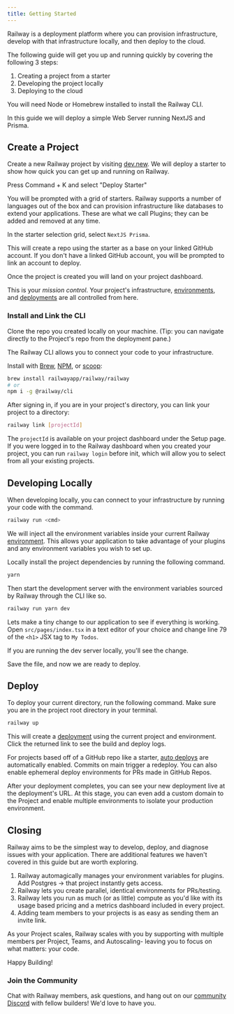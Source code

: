 ```yaml
---
title: Getting Started
---
```


Railway is a deployment platform where you can provision infrastructure,
develop with that infrastructure locally, and then deploy to the cloud.

The following guide will get you up and running quickly by covering the following
3 steps:

1. Creating a project from a starter
2. Developing the project locally
3. Deploying to the cloud

You will need Node or Homebrew installed to install the Railway CLI.

In this guide we will deploy a simple Web Server running NextJS and Prisma.

## Create a Project

Create a new Railway project by visiting [dev.new](https://dev.new). We will deploy a starter to show how quick you can get up and running on Railway.

Press Command + K and select "Deploy Starter"

You will be prompted with a grid of starters. Railway supports a number of languages out of the box and can provision infrastructure like databases to extend your applications. These are what we call Plugins; they can be added and removed at any time.

In the starter selection grid, select `NextJS Prisma`.

This will create a repo using the starter as a base on your linked GitHub account. If you don't have a linked GitHub account, you will be prompted to link an account to deploy.

Once the project is created you will land on your project dashboard.

This is your _mission control_. Your project's infrastructure, [environments](develop/environments), and [deployments](deploy/railway-up) are all
controlled from here.

### Install and Link the CLI

Clone the repo you created locally on your machine.
(Tip: you can navigate directly to the Project's repo from the deployment pane.)

The Railway CLI allows you to connect your code to your infrastructure.

Install with [Brew](https://brew.sh), [NPM](https://www.npmjs.com/package/@railway/cli), or [scoop](develop/cli#install):

```bash
brew install railwayapp/railway/railway
# or
npm i -g @railway/cli
```

After signing in, if you are in your project's directory, you can link your project to a directory:

```bash
railway link [projectId]
```

The `projectId` is available on your project dashboard under the Setup page. If you were logged in to
the Railway dashboard when you created your project, you can run `railway login`
before init, which will allow you to select from all your existing projects.

## Developing Locally

When developing locally, you can connect to your infrastructure by running your code with the command.

```bash
railway run <cmd>
```

We will inject all the environment variables inside your current Railway
[environment](develop/environments). This allows your application to take advantage of your plugins and any environment variables you wish to set up.

Locally install the project dependencies by running the following command.

```bash
yarn
```

Then start the development server with the environment variables sourced by Railway through the CLI like so.

```bash
railway run yarn dev
```

Lets make a tiny change to our application to see if everything is working.
Open `src/pages/index.tsx` in a text editor of your choice and change line 79 of the `<h1>` JSX tag to `My Todos`.

If you are running the dev server locally, you'll see the change.

Save the file, and now we are ready to deploy.

## Deploy

To deploy your current directory, run the following command. Make sure you are in the project root directory in your terminal.

```bash
railway up
```

This will create a [deployment](deploy/railway-up) using the current project and
environment. Click the returned link to see the build and deploy logs.

For projects based off of a GitHub repo like a starter, [auto deploys](deploy/github-triggers) are automatically enabled. Commits on main trigger a redeploy. You can also enable ephemeral deploy environments for PRs made in GitHub Repos.

After your deployment completes, you can see your new deployment live at the deployment's URL. At this stage, you can even add a custom domain to the Project and enable multiple environments to isolate your production environment.

## Closing

Railway aims to be the simplest way to develop, deploy, and diagnose issues with your application. There are additional features we haven't covered in this guide but are worth exploring.

1. Railway automagically manages your environment variables for plugins. Add Postgres -> that project instantly gets access.
2. Railway lets you create parallel, identical environments for PRs/testing.
3. Railway lets you run as much (or as little) compute as you'd like with its usage based pricing and a metrics dashboard included in every project.
4. Adding team members to your projects is as easy as sending them an invite link.

As your Project scales, Railway scales with you by supporting with multiple members per Project, Teams, and Autoscaling- leaving you to focus on what matters: your code.

Happy Building!

### Join the Community

Chat with Railway members, ask questions, and hang out on our [community Discord](https://discord.gg/xAm2w6g) with fellow builders! We'd love to have you.
